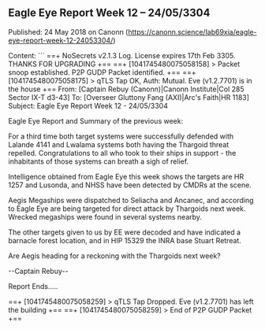 ## Eagle Eye Report Week 12 &#8211; 24/05/3304

Published: 24 May 2018 on Canonn (https://canonn.science/lab69xia/eagle-eye-report-week-12-24053304/)

Content: ```
==+ NoSecrets v2.1.3 Log. License expires 17th Feb 3305. THANKS FOR UPGRADING +==
==+ [1041745480075058158] > Packet snoop established. P2P GUDP Packet identified. +==
==+ [1041745480075058175] > qTLS Tap OK, Auth: Mutual. Eve (v1.2.7701) is in the house +==
From: [Captain Rebuy (Canonn)|Canonn Institute|Col 285 Sector IX-T d3-43]
To: [Overseer Gluttony Fang (AXI)|Arc's Faith|HR 1183]
Subject: Eagle Eye Report Week 12 - 24/05/3304

Eagle Eye Report and Summary of the previous week:

For a third time both target systems were successfully defended with Lalande 4141 and Lwalama systems both having the Thargoid threat repelled. Congratulations to all who took to their ships in support - the inhabitants of those systems can breath a sigh of relief. 

Intelligence obtained from Eagle Eye this week shows the targets are HR 1257 and Lusonda, and NHSS have been detected by CMDRs at the scene. 

Aegis Megaships were dispatched to Seliacha and Ancanec, and according to Eagle Eye are being targeted for direct attack by Thargoids next week. Wrecked megaships were found in several systems nearby. 

The other targets given to us by EE were decoded and have indicated a barnacle forest location, and in HIP 15329 the INRA base Stuart Retreat.

Are Aegis heading for a reckoning with the Thargoids next week?

--Captain Rebuy--

Report Ends…..

==+ [1041745480075058259] > qTLS Tap Dropped. Eve (v1.2.7701) has left the building +==
==+ [1041745480075058259] > End of P2P GUDP Packet +==
```